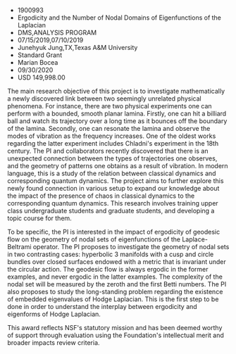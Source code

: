 
* 1900993
* Ergodicity and the Number of Nodal Domains of Eigenfunctions of the Laplacian
* DMS,ANALYSIS PROGRAM
* 07/15/2019,07/10/2019
* Junehyuk Jung,TX,Texas A&M University
* Standard Grant
* Marian Bocea
* 09/30/2020
* USD 149,998.00

The main research objective of this project is to investigate mathematically a
newly discovered link between two seemingly unrelated physical phenomena. For
instance, there are two physical experiments one can perform with a bounded,
smooth planar lamina. Firstly, one can hit a billiard ball and watch its
trajectory over a long time as it bounces off the boundary of the lamina.
Secondly, one can resonate the lamina and observe the modes of vibration as the
frequency increases. One of the oldest works regarding the latter experiment
includes Chladni's experiment in the 18th century. The PI and collaborators
recently discovered that there is an unexpected connection between the types of
trajectories one observes, and the geometry of patterns one obtains as a result
of vibration. In modern language, this is a study of the relation between
classical dynamics and corresponding quantum dynamics. The project aims to
further explore this newly found connection in various setup to expand our
knowledge about the impact of the presence of chaos in classical dynamics to the
corresponding quantum dynamics. This research involves training upper class
undergraduate students and graduate students, and developing a topic course for
them.

To be specific, the PI is interested in the impact of ergodicity of geodesic
flow on the geometry of nodal sets of eigenfunctions of the Laplace-Beltrami
operator. The PI proposes to investigate the geometry of nodal sets in two
contrasting cases: hyperbolic 3 manifolds with a cusp and circle bundles over
closed surfaces endowed with a metric that is invariant under the circular
action. The geodesic flow is always ergodic in the former examples, and never
ergodic in the latter examples. The complexity of the nodal set will be measured
by the zeroth and the first Betti numbers. The PI also proposes to study the
long-standing problem regarding the existence of embedded eigenvalues of Hodge
Laplacian. This is the first step to be done in order to understand the
interplay between ergodicity and eigenforms of Hodge Laplacian.

This award reflects NSF's statutory mission and has been deemed worthy of
support through evaluation using the Foundation's intellectual merit and broader
impacts review criteria.
